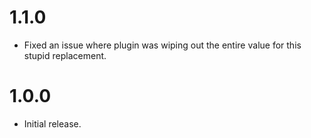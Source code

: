 # 1.1.0

* Fixed an issue where plugin was wiping out the entire value for this stupid replacement.

# 1.0.0

* Initial release.
